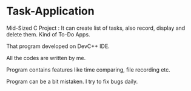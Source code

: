 # Task-Application
Mid-Sized C Project :  It can create list of tasks, also record, display and delete them. Kind of To-Do Apps.

That program developed on DevC++ IDE.

All the codes are written by me.

Program contains features like time comparing, file recording etc.

Program can be a bit mistaken. I try to fix bugs daily.
